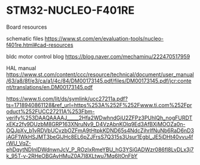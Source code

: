 # STM32-NUCLEO-F401RE
Board resources


schematic files
https://www.st.com/en/evaluation-tools/nucleo-f401re.html#cad-resources


bldc motor control blog
https://blog.naver.com/mechaminu/222470517959

HAL manual
https://www.st.com/content/ccc/resource/technical/document/user_manual/63/a8/8f/e3/ca/a1/4c/84/DM00173145.pdf/files/DM00173145.pdf/jcr:content/translations/en.DM00173145.pdf

https://www.ti.com/lit/ds/symlink/ucc27211a.pdf?ts=1718940861128&ref_url=https%253A%252F%252Fwww.ti.com%252Fproduct%252FUCC27211A%253Fbm-verify%253DAAQAAAAJ_____2Hfa2WDwhndGjU2ZFPz3PUhlQh_nogFURDTxEKz2fy9DUzbM8GRP163XNruNv9_D4VzAbnKOlq9Ed3AfBXjMOOZa0n-OQJpXy_b1vRDVbUCvzbOZFmA9tHtpkKDND65s4NdcZjhrlfNuNb6RaD6nD3jAGF1WkHSJMT3beGlJHc8EL6pZJFrsS7Q315s3Usur1Egbl_JE5jDHt40vvu4frWU_VqZ-ehDqytNDInlDWdnwnJcV_P_ROzIxRmeYBU_hG3YSjGADWzr086fl8LvDLx3j7k_95T-y-2RHeOBGAyHMuZ0A7I8XLtwu7Mq6ItOnFbY
